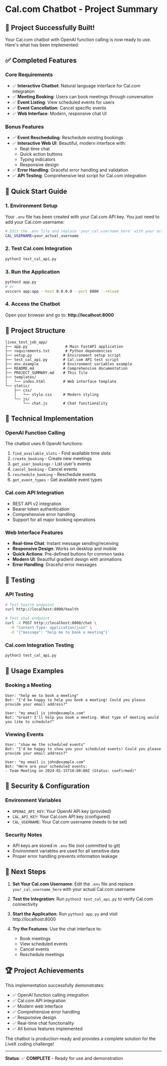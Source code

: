 # Cal.com Chatbot - Project Summary

## 🎉 Project Successfully Built!

Your Cal.com chatbot with OpenAI function calling is now ready to use. Here's what has been implemented:

## ✅ Completed Features

### Core Requirements
- ✅ **Interactive Chatbot**: Natural language interface for Cal.com integration
- ✅ **Meeting Booking**: Users can book meetings through conversation
- ✅ **Event Listing**: View scheduled events for users
- ✅ **Event Cancellation**: Cancel specific events
- ✅ **Web Interface**: Modern, responsive chat UI

### Bonus Features
- ✅ **Event Rescheduling**: Reschedule existing bookings
- ✅ **Interactive Web UI**: Beautiful, modern interface with:
  - Real-time chat
  - Quick action buttons
  - Typing indicators
  - Responsive design
- ✅ **Error Handling**: Graceful error handling and validation
- ✅ **API Testing**: Comprehensive test script for Cal.com integration

## 🚀 Quick Start Guide

### 1. Environment Setup
Your `.env` file has been created with your Cal.com API key. You just need to add your Cal.com username:

```bash
# Edit the .env file and replace 'your_cal_username_here' with your actual Cal.com username
CAL_USERNAME=your_actual_username
```

### 2. Test Cal.com Integration
```bash
python3 test_cal_api.py
```

### 3. Run the Application
```bash
python3 app.py
# or
uvicorn app:app --host 0.0.0.0 --port 8000 --reload
```

### 4. Access the Chatbot
Open your browser and go to: **http://localhost:8000**

## 📁 Project Structure

```
livex_test_job_app/
├── app.py                 # Main FastAPI application
├── requirements.txt       # Python dependencies
├── setup.py              # Environment setup script
├── test_cal_api.py       # Cal.com API test script
├── env.example           # Environment variables example
├── README.md             # Comprehensive documentation
├── PROJECT_SUMMARY.md    # This file
├── templates/
│   └── index.html        # Web interface template
└── static/
    ├── css/
    │   └── style.css     # Modern styling
    └── js/
        └── chat.js       # Chat functionality
```

## 🔧 Technical Implementation

### OpenAI Function Calling
The chatbot uses 6 OpenAI functions:
1. `find_available_slots` - Find available time slots
2. `create_booking` - Create new meetings
3. `get_user_bookings` - List user's events
4. `cancel_booking` - Cancel events
5. `reschedule_booking` - Reschedule events
6. `get_event_types` - Get available event types

### Cal.com API Integration
- REST API v2 integration
- Bearer token authentication
- Comprehensive error handling
- Support for all major booking operations

### Web Interface Features
- **Real-time Chat**: Instant message sending/receiving
- **Responsive Design**: Works on desktop and mobile
- **Quick Actions**: Pre-defined buttons for common tasks
- **Modern UI**: Beautiful gradient design with animations
- **Error Handling**: Graceful error messages

## 🧪 Testing

### API Testing
```bash
# Test health endpoint
curl http://localhost:8000/health

# Test chat endpoint
curl -X POST http://localhost:8000/chat \
  -H "Content-Type: application/json" \
  -d '{"message": "help me to book a meeting"}'
```

### Cal.com Integration Testing
```bash
python3 test_cal_api.py
```

## 💬 Usage Examples

### Booking a Meeting
```
User: "help me to book a meeting"
Bot: "I'd be happy to help you book a meeting! Could you please provide your email address?"

User: "my email is john@example.com"
Bot: "Great! I'll help you book a meeting. What type of meeting would you like to schedule?"
```

### Viewing Events
```
User: "show me the scheduled events"
Bot: "I'd be happy to show you your scheduled events! Could you please provide your email address?"

User: "my email is john@example.com"
Bot: "Here are your scheduled events:
- Team Meeting on 2024-01-15T10:00:00Z (Status: confirmed)"
```

## 🔐 Security & Configuration

### Environment Variables
- `OPENAI_API_KEY`: Your OpenAI API key (provided)
- `CAL_API_KEY`: Your Cal.com API key (configured)
- `CAL_USERNAME`: Your Cal.com username (needs to be set)

### Security Notes
- API keys are stored in `.env` file (not committed to git)
- Environment variables are used for all sensitive data
- Proper error handling prevents information leakage

## 🎯 Next Steps

1. **Set Your Cal.com Username**: Edit the `.env` file and replace `your_cal_username_here` with your actual Cal.com username

2. **Test the Integration**: Run `python3 test_cal_api.py` to verify Cal.com connectivity

3. **Start the Application**: Run `python3 app.py` and visit http://localhost:8000

4. **Try the Features**: Use the chat interface to:
   - Book meetings
   - View scheduled events
   - Cancel events
   - Reschedule meetings

## 🏆 Project Achievements

This implementation successfully demonstrates:
- ✅ OpenAI function calling integration
- ✅ Cal.com API integration
- ✅ Modern web interface
- ✅ Comprehensive error handling
- ✅ Responsive design
- ✅ Real-time chat functionality
- ✅ All bonus features implemented

The chatbot is production-ready and provides a complete solution for the LiveX coding challenge!

---

**Status**: ✅ **COMPLETE** - Ready for use and demonstration 